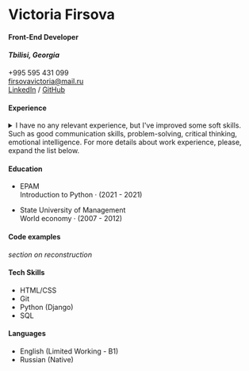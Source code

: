 # **Victoria Firsova**
#### Front-End Developer
#### *Tbilisi, Georgia* 
+995 595 431 099  
firsovavictoria@mail.ru  
<a href="https://www.linkedin.com/in/victoria-firsova/">LinkedIn</a>
/
<a href="https://github.com/VictoriaFirsova/">GitHub</a>


#### Experience 

<details><summary> I have no any relevant experience, but I've improved some soft skills. 
Such as good communication skills, problem-solving, critical thinking, emotional intelligence.
For more details about work experience, please, expand the list below. </summary>
<p>
  
* Ltd "NSK-Sert", 
Account manager  
December 2019 - March 2021 (1 year 4 months)  
Moscow, Russia

* Ltd "Ventart", 
Account manager  
February 2019 - December 2019 (11 months)  
Moscow, Russia

* Ltd "NSK-Sert", 
Account manager  
August 2015 - August 2018 (3 years 1 month)  
Moscow, Russia

* Ltd "Tehservice", 
Account manager   
November 2012 - August 2015 (2 years 10 months)  
Moscow, Russia

</p>
</details>


#### Education
* EPAM   
Introduction to Python · (2021 - 2021)

* State University of Management   
World economy · (2007 - 2012)

#### Code examples
*section on reconstruction*

#### Tech Skills

* HTML/CSS
* Git
* Python (Django)
* SQL

#### Languages
* English (Limited Working - B1)  
* Russian (Native)  


